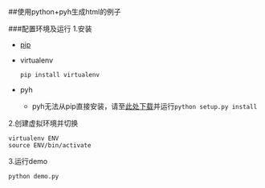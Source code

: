##使用python+pyh生成html的例子

###配置环境及运行
1.安装

- [pip](https://pypi.python.org/pypi/pip)
- virtualenv

    `pip install virtualenv`

- pyh
  - pyh无法从pip直接安装，请至[此处下载](https://github.com/hanxiaomax/pyh)并运行`python setup.py install`
    
2.创建虚拟环境并切换

```
virtualenv ENV
source ENV/bin/activate
```

3.运行demo

```
python demo.py
```
